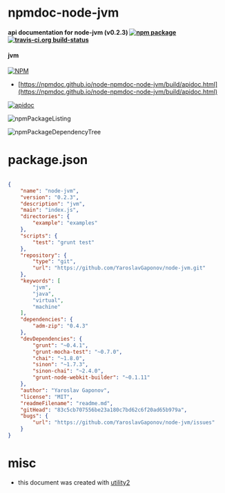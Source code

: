 # npmdoc-node-jvm

#### api documentation for  node-jvm (v0.2.3)  [![npm package](https://img.shields.io/npm/v/npmdoc-node-jvm.svg?style=flat-square)](https://www.npmjs.org/package/npmdoc-node-jvm) [![travis-ci.org build-status](https://api.travis-ci.org/npmdoc/node-npmdoc-node-jvm.svg)](https://travis-ci.org/npmdoc/node-npmdoc-node-jvm)

#### jvm

[![NPM](https://nodei.co/npm/node-jvm.png?downloads=true&downloadRank=true&stars=true)](https://www.npmjs.com/package/node-jvm)

- [https://npmdoc.github.io/node-npmdoc-node-jvm/build/apidoc.html](https://npmdoc.github.io/node-npmdoc-node-jvm/build/apidoc.html)

[![apidoc](https://npmdoc.github.io/node-npmdoc-node-jvm/build/screenCapture.buildCi.browser.%252Ftmp%252Fbuild%252Fapidoc.html.png)](https://npmdoc.github.io/node-npmdoc-node-jvm/build/apidoc.html)

![npmPackageListing](https://npmdoc.github.io/node-npmdoc-node-jvm/build/screenCapture.npmPackageListing.svg)

![npmPackageDependencyTree](https://npmdoc.github.io/node-npmdoc-node-jvm/build/screenCapture.npmPackageDependencyTree.svg)



# package.json

```json

{
    "name": "node-jvm",
    "version": "0.2.3",
    "description": "jvm",
    "main": "index.js",
    "directories": {
        "example": "examples"
    },
    "scripts": {
        "test": "grunt test"
    },
    "repository": {
        "type": "git",
        "url": "https://github.com/YaroslavGaponov/node-jvm.git"
    },
    "keywords": [
        "jvm",
        "java",
        "virtual",
        "machine"
    ],
    "dependencies": {
        "adm-zip": "0.4.3"
    },
    "devDependencies": {
        "grunt": "~0.4.1",
        "grunt-mocha-test": "~0.7.0",
        "chai": "~1.8.0",
        "sinon": "~1.7.3",
        "sinon-chai": "~2.4.0",
        "grunt-node-webkit-builder": "~0.1.11"
    },
    "author": "Yaroslav Gaponov",
    "license": "MIT",
    "readmeFilename": "readme.md",
    "gitHead": "83c5cb707556be23a180c7bd62c6f20ad65b979a",
    "bugs": {
        "url": "https://github.com/YaroslavGaponov/node-jvm/issues"
    }
}
```



# misc
- this document was created with [utility2](https://github.com/kaizhu256/node-utility2)

